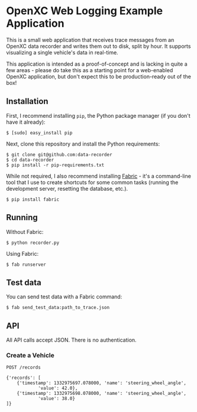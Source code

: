OpenXC Web Logging Example Application
================================

This is a small web application that receives trace messages from an OpenXC data
recorder and writes them out to disk, split by hour. It supports visualizing a
single vehicle's data in real-time.

This application is intended as a proof-of-concept and is lacking in quite a few
areas - please do take this as a starting point for a web-enabled OpenXC
application, but don't expect this to be production-ready out of the box!

## Installation

First, I recommend installing `pip`, the Python package manager (if you don't
have it already):

    $ [sudo] easy_install pip

Next, clone this repository and install the Python requirements:

    $ git clone git@github.com:data-recorder
    $ cd data-recorder
    $ pip install -r pip-requirements.txt

While not required, I also recommend installing [Fabric][] - it's a command-line
tool that I use to create shortcuts for some common tasks (running the
development server, resetting the database, etc.).

    $ pip install fabric

[Fabric]: http://fabfile.org

## Running

Without Fabric:

    $ python recorder.py

Using Fabric:

    $ fab runserver

## Test data

You can send test data with a Fabric command:

    $ fab send_test_data:path_to_trace.json

## API

All API calls accept JSON. There is no authentication.

### Create a Vehicle

    POST /records

    {'records': [
        {'timestamp': 1332975697.078000, 'name': 'steering_wheel_angle',
                'value': 42.0},
        {'timestamp': 1332975698.078000, 'name': 'steering_wheel_angle',
                'value': 38.0}
    ]}
